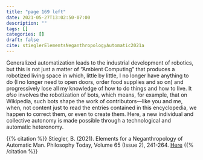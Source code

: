 ```yaml
---
title: "page 169 left"
date: 2021-05-27T13:02:50-07:00
description: ""
tags: []
categories: []
draft: false
cite: stieglerElementsNeganthropologyAutomatic2021a
---
```


Generalized automatization leads to the industrial development of robotics, but
this is not just a matter of “Ambient Computing” that produces a robotized living space in which, little by little, I no longer have anything to do (I no longer
need to open doors, order food supplies and so on) and progressively lose all
my knowledge of how to do things and how to live. It *also* involves the robotization of bots, which means, for example, that on Wikipedia, such bots shape
the work of contributors—like you and me, when, not content just to read the
entries contained in this encyclopedia, we happen to correct them, or even to
create them. Here, a new individual and collective autonomy is made possible
through a technological and automatic heteronomy.

{{% citation %}}
Stiegler, B. (2021). Elements for a Neganthropology of Automatic Man. Philosophy Today, Volume 65 (Issue 2), 241-264.
<a href="https://doi.org/10.5840/philtoday2021414397">Here</a>
{{% /citation %}}